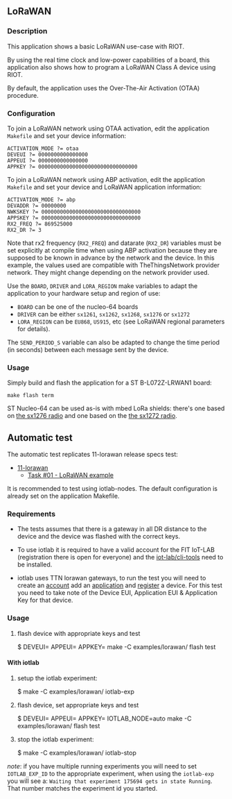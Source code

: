 ## LoRaWAN

### Description

This application shows a basic LoRaWAN use-case with RIOT.

By using the real time clock and low-power capabilities of a board, this
application also shows how to program a LoRaWAN Class A device using RIOT.

By default, the application uses the Over-The-Air Activation (OTAA) procedure.

### Configuration

To join a LoRaWAN network using OTAA activation, edit the application
`Makefile` and set your device information:

    ACTIVATION_MODE ?= otaa
    DEVEUI ?= 0000000000000000
    APPEUI ?= 0000000000000000
    APPKEY ?= 00000000000000000000000000000000

To join a LoRaWAN network using ABP activation, edit the application
`Makefile` and set your device and LoRaWAN application information:

    ACTIVATION_MODE ?= abp
    DEVADDR ?= 00000000
    NWKSKEY ?= 00000000000000000000000000000000
    APPSKEY ?= 00000000000000000000000000000000
    RX2_FREQ ?= 869525000
    RX2_DR ?= 3

Note that rx2 frequency (`RX2_FREQ`) and datarate (`RX2_DR`) variables must be
set explicitly at compile time when using ABP activation because they are
supposed to be known in advance by the network and the device. In this example,
the values used are compatible with TheThingsNetwork provider network.
They might change depending on the network provider used.

Use the `BOARD`, `DRIVER` and `LORA_REGION` make variables to adapt the application
to your hardware setup and region of use:

- `BOARD` can be one of the nucleo-64 boards
- `DRIVER` can be either `sx1261`, `sx1262`, `sx1268`, `sx1276` or `sx1272`
- `LORA_REGION` can be `EU868`, `US915`, etc (see LoRaWAN regional parameters for
  details).

The `SEND_PERIOD_S` variable can also be adapted to change the time period (in
seconds) between each message sent by the device.

### Usage

Simply build and flash the application for a ST B-L072Z-LRWAN1 board:

    make flash term

ST Nucleo-64 can be used as-is with mbed LoRa shields: there's one based on
[the sx1276 radio](https://os.mbed.com/components/SX1276MB1xAS/) and one based
on the [the sx1272 radio](https://os.mbed.com/components/SX1272MB2xAS/).

## Automatic test

The automatic test replicates 11-lorawan release specs test:

- [11-lorawan](https://github.com/RIOT-OS/Release-Specs/blob/ba236c4a1d1258ab63d21b0a860d0f5a5935bbd4/11-lorawan/11-lorawan.md)
  - [Task #01 - LoRaWAN example](https://github.com/RIOT-OS/Release-Specs/blob/ba236c4a1d1258ab63d21b0a860d0f5a5935bbd4/11-lorawan/11-lorawan.md#task-01---lorawan-example)

It is recommended to test using iotlab-nodes. The default configuration is already
set on the application Makefile.

### Requirements

- The tests assumes that there is a gateway in all DR distance to the device and the
device was flashed with the correct keys.

- To use iotlab it is required to have a valid account for the FIT IoT-LAB
(registration there is open for everyone) and the [iot-lab/cli-tools](https://github.com/iot-lab/cli-tools) need to be installed.

- iotlab uses TTN lorawan gateways, to run the test you will need to create an
[account](https://account.thethingsnetwork.org/) add an [application](https://www.thethingsnetwork.org/docs/applications/add.html) and [register](https://www.thethingsnetwork.org/docs/devices/registration.html) a device. For this
test you need to take note of the Device EUI, Application EUI & Application Key
for that device.

### Usage

1. flash device with appropriate keys and test

    $ DEVEUI=<device eui> APPEUI=<application eui> APPKEY=<application key> make -C examples/lorawan/ flash test

#### With iotlab

1. setup the iotlab experiment:

    $ make -C examples/lorawan/ iotlab-exp

2. flash device, set appropriate keys and test

    $ DEVEUI=<device eui> APPEUI=<application eui> APPKEY=<application key> IOTLAB_NODE=auto make -C examples/lorawan/ flash test

3. stop the iotlab experiment:

    $ make -C examples/lorawan/ iotlab-stop

_note_: if you have multiple running experiments you will need to set `IOTLAB_EXP_ID`
        to the appropriate experiment, when using the `iotlab-exp` you will see a:
        `Waiting that experiment 175694 gets in state Running`. That number matches
        the experiment id you started.
